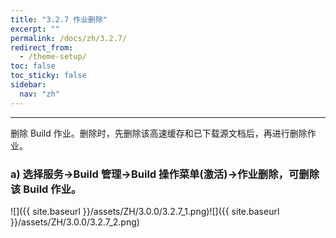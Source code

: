 ```yaml
---
title: "3.2.7 作业删除"
excerpt: ""
permalink: /docs/zh/3.2.7/
redirect_from:
  - /theme-setup/
toc: false
toc_sticky: false
sidebar:
  nav: "zh"
---
```


---
删除 Build 作业。删除时，先删除该高速缓存和已下载源文档后，再进行删除作业。

### a\) 选择服务→Build 管理→Build 操作菜单(激活)→作业删除，可删除该 Build 作业。
![]({{ site.baseurl }}/assets/ZH/3.0.0/3.2.7_1.png)![]({{ site.baseurl }}/assets/ZH/3.0.0/3.2.7_2.png)
